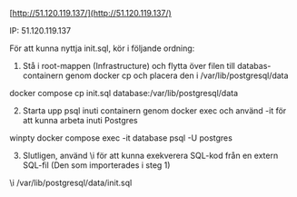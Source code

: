 [http://51.120.119.137/](http://51.120.119.137/)

IP: 51.120.119.137

För att kunna nyttja init.sql, kör i följande ordning:

1. Stå i root-mappen (Infrastructure) och flytta över filen till databas-containern
   genom docker cp och placera den i /var/lib/postgresql/data

docker compose cp init.sql database:/var/lib/postgresql/data

2. Starta upp psql inuti containern genom docker exec och använd -it för att kunna
   arbeta inuti Postgres

winpty docker compose exec -it database psql -U postgres

3. Slutligen, använd \i för att kunna exekverera SQL-kod från en extern SQL-fil
   (Den som importerades i steg 1)

\i /var/lib/postgresql/data/init.sql
